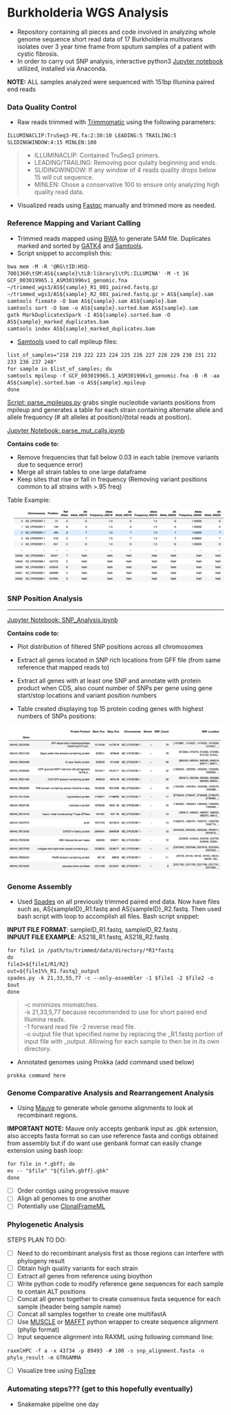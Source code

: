 
# Burkholderia WGS Analysis 


* Repository containing all pieces and code involved in analyzing whole genome sequence short read data of 17 Burkholderia multivorans isolates over 3 year time frame from sputum samples of a patient with cystic fibrosis.
* In order to carry out SNP analysis, interactive python3 [Jupyter notebook](https://jupyter.org/) utilized, installed via Anaconda. 

**NOTE:** ALL samples analyzed were sequenced with 151bp Illumina paired end reads  

### Data Quality Control
- Raw reads trimmed with [Trimmomatic](http://www.usadellab.org/cms/?page=trimmomatic) using the following parameters:
``` 
ILLUMINACLIP:TruSeq3-PE.fa:2:30:10 LEADING:5 TRAILING:5 SLIDINGWINDOW:4:15 MINLEN:100
```
> - ILLUMINACLIP: Contained TruSeq3 primers.  
> - LEADING/TRAILING: Removing poor qulaity beginning and ends. 
> - SLIDINGWINDOW: If any window of 4 reads quality drops below 15 will cut sequence. 
> - MINLEN: Chose a conservative 100 to ensure only analyzing high quality read data.  

- Visualized reads using [Fastqc](https://www.bioinformatics.babraham.ac.uk/projects/fastqc/) manually and trimmed more as needed.

### Reference Mapping and Variant Calling
- Trimmed reads mapped using [BWA](http://bio-bwa.sourceforge.net/) to generate SAM file. Duplicates marked and sorted by [GATK4](https://gatk.broadinstitute.org/hc/en-us) and [Samtools](http://www.htslib.org/).
- Script snippet to accomplish this:
```
bwa mem -M -R '@RG\tID:HSQ-7001360\tSM:AS${sample}\tLB:library1\tPL:ILLUMINA' -M -t 16 GCF_003019965.1_ASM301996v1_genomic.fna ~/trimmed_wgs3/AS${sample}_R1_001_paired.fastq.gz ~/trimmed_wgs3/AS${sample}_R2_001_paired.fastq.gz > AS${sample}.sam
samtools fixmate -O bam AS${sample}.sam AS${sample}.bam
samtools sort -O bam -o AS${sample}.sorted.bam AS${sample}.sam
gatk MarkDuplicatesSpark -I AS${sample}.sorted.bam -O AS${sample}_marked_duplicates.bam
samtools index AS${sample}_marked_duplicates.bam
```
- [Samtools](http://www.htslib.org/) used to call mpileup files:
```add mpileup command here
list_of_samples="218 219 222 223 224 225 226 227 228 229 230 231 232 233 236 237 240"
for sample in $list_of_samples; do
samtools mpileup -f GCF_003019965.1_ASM301996v1_genomic.fna -B -R -aa AS${sample}.sorted.bam -o AS${sample}.mpileup
done
```
[Script: parse_mpileups.py](https://github.com/skharrison/CF-BM-WGS-data-analysis/blob/master/scripts_notebooks/parse_mpileups.py) grabs single nucleotide variants positions from mpileup and generates a table for each strain containing alternate allele and allele frequency (# alt alleles at position)/(total reads at position). 

[Jupyter Notebook: parse_mut_calls.ipynb](https://github.com/skharrison/CF-BM-WGS-data-analysis/blob/master/scripts_notebooks/parse_mut_calls.ipynb)

**Contains code to:**
- Remove frequencies that fall below 0.03 in each table (remove variants due to sequence error)
- Merge all strain tables to one large dataframe
- Keep sites that rise or fall in frequency (Removing variant positions common to all strains with >.95 freq)

Table Example:

![merged_table](https://github.com/skharrison/CF-BM-WGS-data-analysis/blob/master/merged_table.png)

### SNP Position Analysis 
-------
[Jupyter Notebook: SNP_Analysis.ipynb](https://github.com/skharrison/CF-BM-WGS-data-analysis/blob/master/scripts_notebooks/SNP_Analysis.ipynb) 
  
**Contains code to:**
- Plot distribution of filtered SNP positions across all chromosomes
- Extract all genes located in SNP rich locations from GFF file (from same reference that mapped reads to)
- Extract all genes with at least one SNP and annotate with protein product when CDS, also count number of SNPs per gene using gene start/stop locations and variant position numbers

- Table created displaying top 15 protein coding genes with highest numbers of SNPs positions:

![Table image](https://github.com/skharrison/CF-BM-WGS-data-analysis/blob/master/top_15.png)


### Genome Assembly
- Used [Spades](http://home.cc.umanitoba.ca/~psgendb/doc/spades/manual.html) on all previously trimmed paired end data. Now have files such as, AS{sampleID}_R1.fastq and AS{sampleID}_R2.fastq. Then used bash script with loop to accomplish all files. Bash script snippet:

**INPUT FILE FORMAT**: sampleID_R1.fastq, sampleID_R2.fastq .   
**INPUUT FILE EXAMPLE**: AS218_R1.fastq, AS218_R2.fastq .   

```
for file1 in /path/to/trimmed/data/directory/*R1*fastq
do 
file2=${file1/R1/R2}
out=${file1%%_R1.fastq}_output
spades.py -k 21,33,55,77 -c --only-assembler -1 $file1 -2 $file2 -o $out
done
```
> -c minimizes mismatches.   
> -k 21,33,5,77 because recommended to use for short paired end Illumina reads.    
> -1 forward read file -2 reverse read file.    
> -o output file that specified name by replacing the _R1.fastq portion of input file with _output. Allowing for each sample to then be in its own directory.    

- Annotated genomes using Prokka (add command used below)

```
prokka command here
```

### Genome Comparative Analysis and Rearrangement Analysis
- Using [Mauve](http://darlinglab.org/mauve/download.html) to generate whole genome alignments to look at recombinant regions.  

**IMPORTANT NOTE:** Mauve only accepts genbank input as .gbk extension, also accepts fasta format so can use reference fasta and contigs obtained from assembly but if do want use genbank format can easily change extension using bash loop:

```
for file in *.gbff; do
mv -- "$file" "${file%.gbff}.gbk"
done
```
- [ ] Order contigs using progressive mauve
- [ ] Align all genomes to one another 
- [ ] Potentially use [ClonalFrameML](https://github.com/xavierdidelot/ClonalFrameML)

### Phylogenetic Analysis
STEPS PLAN TO DO:
- [ ] Need to do recombinant analysis first as those regions can interfere with phylogeny result 
- [ ] Obtain high quality variants for each strain 
- [ ] Extract all genes from reference using bioython 
- [ ] Write python code to modify reference gene sequences for each sample to contain ALT positions
- [ ] Concat all genes together to create consensus fasta sequence for each sample (header being sample name)
- [ ] Concat all samples together to create one multifastA 
- [ ] Use [MUSCLE](https://biopython.org/DIST/docs/api/Bio.Align.Applications._Muscle.MuscleCommandline-class.html) or [MAFFT](https://biopython.org/DIST/docs/api/Bio.Align.Applications._Mafft.MafftCommandline-class.html) python wrapper to create sequence alignment (phylip format) 
- [ ] Input sequence alignment into RAXML using following command line:

```
raxmlHPC -f a -x 43734 -p 89493 -# 100 -s snp_alignment.fasta -n phylo_result -m GTRGAMMA 
```
- [ ] Visualize tree using [FigTree](http://evomics.org/resources/software/molecular-evolution-software/figtree/) 

### Automating steps??? (get to this hopefully eventually)
- Snakemake pipeline one day 


